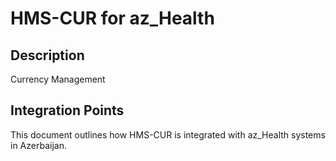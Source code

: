 # HMS-CUR for az_Health

## Description

Currency Management

## Integration Points

This document outlines how HMS-CUR is integrated with az_Health systems in Azerbaijan.
